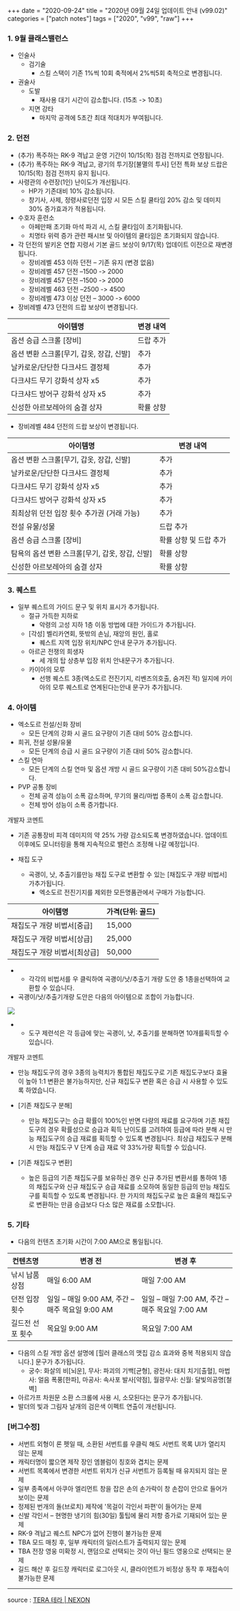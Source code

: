 +++
date = "2020-09-24"
title = "2020년 09월 24일 업데이트 안내 (v99.02)"
categories = ["patch notes"]
tags = ["2020", "v99", "raw"]
+++

### 1. 9월 클래스밸런스
- 인술사
  - 검기술
    - 스킬 스택이 기존 1%씩 10회 축적에서 2%씩5회 축적으로 변경됩니다.
- 권술사
  - 도발
    - 재사용 대기 시간이 감소합니다. (15초 -> 10초)
  - 지면 강타
    - 마지막 공격에 5초간 최대 적대치가 부여됩니다.
 
### 2. 던전
- (추가) 폭주하는 RK-9 격납고 운영 기간이 10/15(목) 점검 전까지로 연장됩니다.
- (추가) 폭주하는 RK-9 격납고, 광기의 투기장[불멸의 투사] 던전 특화 보상 드랍은 10/15(목) 점검 전까지 유지 됩니다.
- 사령관의 수련장(1인) 난이도가 개선됩니다.
  - HP가 기존대비 10% 감소됩니다.
  - 창기사, 사제, 정령사로던전 입장 시 모든 스킬 쿨타임 20% 감소 및 데미지 30% 증가효과가 적용됩니다.
- 수호자 훈련소
  - 아페만패 초기화 마석 파괴 시, 스킬 쿨타임이 초기화됩니다.
  - 치명타 위력 증가 관련 패시브 및 아이템의 쿨타임은 초기화되지 않습니다.
- 각 던전의 발키온 연합 지령서 기본 골드 보상이 9/17(목) 업데이트 이전으로 재변경됩니다.
  - 장비레벨 453 이하 던전 – 기존 유지 (변경 없음)
  - 장비레벨 457 던전 –1500 -> 2000
  - 장비레벨 457 던전 –1500 -> 2000
  - 장비레벨 463 던전 –2500 -> 4500
  - 장비레벨 473 이상 던전 – 3000 -> 6000
- 장비레벨 473 던전의 드랍 보상이 변경됩니다.

| 아이템명 | 변경 내역 |
| - | - |
| 옵션 승급 스크롤 [장비] | 드랍 추가 |
| 옵션 변환 스크롤[무기, 갑옷, 장갑, 신발] | 추가 |
| 날카로운/단단한 다크샤드 결정체 | 추가 |
| 다크샤드 무기 강화석 상자 x5 | 추가 |
| 다크샤드 방어구 강화석 상자 x5 | 추가 |
| 신성한 아르보레아의 숨결 상자 | 확률 상향 |

- 장비레벨 484 던전의 드랍 보상이 변경됩니다.

| 아이템명 | 변경 내역 |
| - | - |
| 옵션 변환 스크롤[무기, 갑옷, 장갑, 신발] | 추가 |
| 날카로운/단단한 다크샤드 결정체 | 추가 |
| 다크샤드 무기 강화석 상자 x5 | 추가 |
| 다크샤드 방어구 강화석 상자 x5 | 추가 |
| 최최상위 던전 입장 횟수 추가권 (거래 가능) | 추가 |
| 전설 유물/성물 | 드랍 추가 |
| 옵션 승급 스크롤 [장비] | 확률 상향 및 드랍 추가 |
| 탐욕의 옵션 변환 스크롤[무기, 갑옷, 장갑, 신발] | 확률 상향 |
| 신성한 아르보레아의 숨결 상자 | 확률 상향 |
 
### 3. 퀘스트
- 일부 퀘스트의 가이드 문구 및 위치 표시가 추가됩니다.
  - 절규 가득한 지하로
    - 악령의 고성 지하 1층 이동 방법에 대한 가이드가 추가됩니다.
  - [각성] 벨리카연회, 뜻밖의 손님, 재앙의 원인, 홀로
    - 퀘스트 지역 입장 위치/NPC 안내 문구가 추가됩니다.
  - 아르곤 전쟁의 희생자
    - 세 개의 탑 상층부 입장 위치 안내문구가 추가됩니다.
  - 카이아의 모루
    - 선행 퀘스트 3종(엑소도르 전진기지, 리벤즈의호출, 숨겨진 적) 일지에 카이아의 모루 퀘스트로 연계된다는안내 문구가 추가됩니다.
 
### 4. 아이템
- 엑소도르 전설/신화 장비
  - 모든 단계의 강화 시 골드 요구량이 기존 대비 50% 감소합니다.
- 희귀, 전설 성물/유물
  - 모든 단계의 승급 시 골드 요구량이 기존 대비 50% 감소합니다.
- 스킬 연마
  - 모든 단계의 스킬 연마 및 옵션 개방 시 골드 요구량이 기존 대비 50%감소합니다.
- PVP 공통 장비
  - 전체 공격 성능이 소폭 감소하며, 무기의 물리/마법 증폭이 소폭 감소합니다.
  - 전체 방어 성능이 소폭 증가합니다.
 
개발자 코멘트
- 기존 공통장비 피격 데미지의 약 25% 가량 감소되도록 변경하였습니다. 업데이트 이후에도 모니터링을 통해 지속적으로 밸런스 조정해 나갈 예정입니다.

- 채집 도구
  - 곡괭이, 낫, 추출기를만능 채집 도구로 변환할 수 있는 [채집도구 개량 비법서]가추가됩니다.
    - 엑소도르 전진기지를 제외한 모든명품관에서 구매가 가능합니다.

| 아이템명 | 가격(단위: 골드) |
| - | - |
| 채집도구 개량 비법서[중급] | 15,000 |
| 채집도구 개량 비법서[상급] | 25,000 |
| 채집도구 개량 비법서[최상급] | 50,000 |

  - 
    - 각각의 비법서를 우 클릭하여 곡괭이/낫/추출기 개량 도안 중 1종을선택하여 교환할 수 있습니다.
  - 곡괭이/낫/추출기개량 도안은 다음의 아이템으로 조합이 가능합니다.

![](/images/patch/v99-02_1.png)

  -   
    - 도구 제련석은 각 등급에 맞는 곡괭이, 낫, 추출기를 분해하면 10개를획득할 수 있습니다.
 
개발자 코멘트
- 만능 채집도구의 경우 3종의 능력치가 통합된 채집도구로 기존 채집도구보다 효율이 높아 1:1 변환은 불가능하지만, 신규 채집도구 변환 혹은 승급 시 사용할 수 있도록 하였습니다.
 
- [기존 채집도구 분해]
  - 만능 채집도구는 승급 확률이 100%인 반면 다량의 재료를 요구하며 기존 채집도구의 경우 확률성으로 승급과 획득 난이도를 고려하여 등급에 따라 분해 시 만능 채집도구의 승급 재료를 획득할 수 있도록 변경됩니다. 최상급 채집도구 분해 시 만능 채집도구 V 단계 승급 재료 약 33%가량 획득할 수 있습니다.
 
- [기존 채집도구 변환]
  - 높은 등급의 기존 채집도구를 보유하신 경우 신규 추가된 변환서를 통하여 1종의 채집도구와 신규 채집도구 승급 재료를 소모하여 동일한 등급의 만능 채집도구를 획득할 수 있도록 변경됩니다. 한 가지의 채집도구로 높은 효율의 채집도구로 변환하는 만큼 승급보다 다소 많은 재료를 소모합니다.
 
### 5. 기타
- 다음의 컨텐츠 초기화 시간이 7:00 AM으로 통일됩니다.

| 컨텐츠명 | 변경 전 | 변경 후 |
| - | - | - |
| 낚시 납품상점 | 매일 6:00 AM | 매일 7:00 AM |
| 던전 입장횟수 | 일일 – 매일 9:00 AM, 주간 – 매주 목요일 9:00 AM  | 일일 – 매일 7:00 AM, 주간 – 매주 목요일 7:00 AM |
| 길드전 선포 횟수 | 목요일 9:00 AM | 목요일 7:00 AM |

- 다음의 스킬 개방 옵션 설명에 [힐러 클래스의 맷집 감소 효과와 중복 적용되지 않습니다.] 문구가 추가됩니다.
  - 궁수: 화살의 비[뇌운], 무사: 파괴의 기백[균형], 광전사: 대지 치기[출혈], 마법사: 얼음 폭풍[한파], 마공사: 속사포 발사[약점], 월광무사: 신월: 달빛의공명[철벽]
- 아르가프 차원문 소환 스크롤에 사용 시, 소모된다는 문구가 추가됩니다.
- 발더의 빛과 그림자 날개의 검은색 이펙트 연출이 개선됩니다.
 
### [버그수정]
- 서번트 외형이 론 펫일 때, 소환된 서번트를 우클릭 해도 서번트 목록 UI가 열리지 않는 문제
- 캐릭터명이 짧으면 제작 장인 엠블럼이 칭호와 겹치는 문제
- 서번트 목록에서 변경한 서번트 위치가 신규 서번트가 등록될 때 유지되지 않는 문제
- 일부 종족에서 아쿠아 엘리먼트 창을 잡은 손의 손가락이 창 손잡이 안으로 들어가 보이는 문제
- 정제된 번개의 돌(브로치) 제작에 '목걸이 각인서 파편'이 들어가는 문제
- 신발 각인서 – 현명한 냉기의 힘(30일) 툴팁에 물리 저항 증가로 기재되어 있는 문제
- RK-9 격납고 퀘스트 NPC가 없어 진행이 불가능한 문제
- TBA 모드 매칭 후, 일부 캐릭터의 일러스트가 출력되지 않는 문제
- TBA 전장 영웅 미확정 시, 랜덤으로 선택되는 것이 아닌 필드 영웅으로 선택되는 문제
- 길드 해산 후 길드장 캐릭터로 로그아웃 시, 클라이언트가 비정상 동작 후 재접속이 불가능한 문제

----

source : [TERA 테라 | NEXON](http://tera.nexon.com/news/update/view.aspx?n4articlesn=450)

